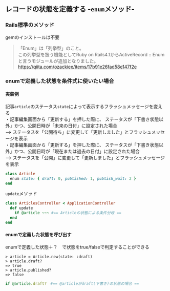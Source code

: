 ## レコードの状態を定義する -```enum```メソッド- 

### Rails標準のメソッド
gemのインストールは不要

> 「Enum」は「列挙型」のこと。  
> この列挙型を扱う機能としてRuby on Rails4.1からActiveRecord :: Enumと言うモジュールが追加となりました。  
https://qiita.com/ozackiee/items/17b91e26fad58e147f2e  

### enumで定義した状態を条件式に使いたい場合

#### 実装例
記事```article```のステータス```state```によって表示するフラッシュメッセージを変える  
・記事編集画面から「更新する」を押した際に、  ステータスが「下書き状態以外」かつ、公開日時が「未来の日付」に設定された場合  
 --> ステータスを「公開待ち」に変更して「更新しました」とフラッシュメッセージを表示  
・記事編集画面から「更新する」を押した際に、  ステータスが「下書き状態以外」かつ、公開日時が「現在または過去の日付」に設定された場合  
--> ステータスを「公開」に変更して「更新しました」とフラッシュメッセージを表示  

``` ruby
class Article
  enum state: { draft: 0, published: 1, publish_wait: 2 } 
end
```

```update```メソッド
```ruby
class ArticlesController < ApplicationController
  def update
    if @article ~~~ #== Articleの状態による条件分岐 ==
  end
end
```

#### enumで定義した状態を呼び出す
enumで定義した状態＋？　で状態をtrue/falseで判定することができる
```
> article = Article.new(state: :draft)
> article.draft?
=> true
> article.published?
=> false
```
```ruby
if @article.draft?　#== @articleがdraft(下書き)の状態の場合 ==
```
